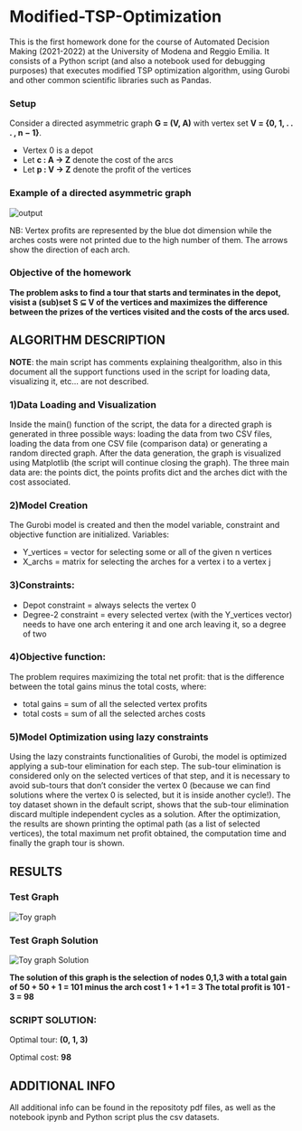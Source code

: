 # Modified-TSP-Optimization
This is the first homework done for the course of Automated Decision Making (2021-2022) at the University of Modena and Reggio Emilia.
It consists of a Python script (and also a notebook used for debugging purposes) that executes modified TSP optimization algorithm, using Gurobi and other common scientific libraries such as Pandas.

### Setup
Consider a directed asymmetric graph **G = (V, A)** with vertex set **V = {0, 1, . . . , n − 1}**.
- Vertex 0 is a depot
- Let **c : A → Z** denote the cost of the arcs
- Let **p : V → Z** denote the profit of the vertices
### Example of a directed asymmetric graph
![output](https://user-images.githubusercontent.com/67196406/165792843-c756c402-be05-426d-bc05-72b41c240ec2.png)

NB: Vertex profits are represented by the blue dot dimension while the arches costs were not printed due to the high number of them. The arrows show the direction of each arch.

### Objective of the homework
**The problem asks to find a tour that starts and terminates in
the depot, visist a (sub)set S ⊆ V of the vertices and
maximizes the difference between the prizes of the vertices
visited and the costs of the arcs used.**
## ALGORITHM DESCRIPTION
**NOTE**: the main script has comments explaining thealgorithm, also in this document all the
support functions used in the script for loading data, visualizing it, etc... are not described.
### 1)Data Loading and Visualization
Inside the main() function of the script, the data for a directed graph is generated in three
possible ways: loading the data from two CSV files, loading the data from one CSV file
(comparison data) or generating a random directed graph.
After the data generation, the graph is visualized using Matplotlib (the script will continue
closing the graph).
The three main data are: the points dict, the points profits dict and the arches dict with the
cost associated.

### 2)Model Creation
The Gurobi model is created and then the model variable, constraint and objective function
are initialized.
Variables:
- Y_vertices = vector for selecting some or all of  the given n vertices
- X_archs =  matrix for selecting the arches for a vertex i to a vertex j
### 3)Constraints:
- Depot constraint = always selects the vertex 0
- Degree-2 constraint = every selected vertex (with the Y_vertices vector) needs to have
one arch entering it and one arch leaving it, so a degree of two
### 4)Objective function:
The problem requires maximizing the total net profit: that is the difference between the total
gains minus the total costs, where:
- total gains = sum of all the selected  vertex profits
- total costs = sum of all the selected arches costs
### 5)Model Optimization using lazy constraints
Using the lazy constraints functionalities of Gurobi, the model is optimized applying a
sub-tour elimination for each step. The sub-tour elimination is considered only on the
selected vertices of that step, and it is necessary to avoid sub-tours that don’t consider the
vertex 0 (because we can find solutions where the vertex 0 is selected, but it is inside
another cycle!). The toy dataset shown in the default script, shows that the sub-tour
elimination discard multiple independent cycles as a solution.
After the optimization, the results are shown printing the optimal path (as a list of selected
vertices), the total maximum net profit obtained, the computation time and finally the graph
tour is shown.

## RESULTS
### Test Graph

![Toy graph](https://user-images.githubusercontent.com/67196406/165771780-7266bbf8-f654-4f2b-b9be-c17862bb1c90.png)

### Test Graph Solution

![Toy graph Solution](https://user-images.githubusercontent.com/67196406/165771951-75858949-1ea1-483d-aa36-15ae257fd60d.png)

**The solution of this graph is the selection of nodes 0,1,3 with a total gain of 50 + 50 + 1 = 101 minus the arch cost 1 + 1 +1 = 3
The total profit is 101 - 3 = 98**

### SCRIPT SOLUTION:
Optimal tour: **(0, 1, 3)**

Optimal cost: **98**

## ADDITIONAL INFO
All additional info can be found in the repositoty pdf files, as well as the notebook ipynb and Python script plus the csv datasets.
